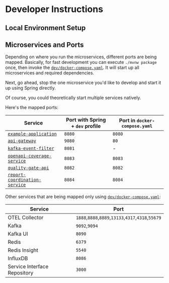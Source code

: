 # Developer Instructions

## Local Environment Setup

## Microservices and Ports

Depending on where you run the microservices, different ports are being mapped.
Basically, for fast development you can execute `./mvnw package` once, then invoke the [`dev/docker-compose.yaml`](dev/docker-compose.yaml).
It will start up all microservices and required dependencies.

Next, go ahead, stop the one microservice you'd like to develop and start it up using Spring directly.

Of course, you could theoretically start multiple services natively.

Here's the mapped ports:

| Service                                                                      | Port with Spring + `dev` profile | Port in `docker-compose.yaml` |
| ---------------------------------------------------------------------------- | -------------------------------- | ----------------------------- |
| [`example-application`](./example-application)                               | `8080`                           | `8080`                        |
| [`api-gateway`](./microservices/api-gateway)                                 | `9080`                           | `80`                          |
| [`kafka-event-filter`](./microservices/kafka-event-filter)                   | `8081`                           | -                             |
| [`openapi-coverage-service`](./microservices/openapi-coverage-service)       | `8083`                           | `8083`                        |
| [`quality-gate-api`](./microservices/quality-gate-api)                       | `8082`                           | `8082`                        |
| [`report-coordination-service`](./microservices/report-coordination-service) | `8084`                           | `8084`                        |

Other services that are being mapped only using [`dev/docker-compose.yaml`](dev/docker-compose.yaml):

| Service                      | Port                                               |
| ---------------------------- | -------------------------------------------------- |
| OTEL Collector               | `1888`,`8888`,`8889`,`13133`,`4317`,`4318`,`55679` |
| Kafka                        | `9092`,`9094`                                      |
| Kafka UI                     | `8090`                                             |
| Redis                        | `6379`                                             |
| Redis Insight                | `5540`                                             |
| InfluxDB                     | `8086`                                             |
| Service Interface Repository | `3000`                                             |
